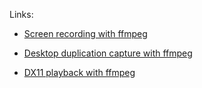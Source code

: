 Links:
- [Screen recording with ffmpeg](https://stackoverflow.com/a/43464269/9258949)

- [Desktop duplication capture with ffmpeg](https://trac.ffmpeg.org/wiki/Capture/Desktop#UseWindows8DesktopDuplicationAPI)

- [DX11 playback with ffmpeg](https://medium.com/swlh/streaming-video-with-ffmpeg-and-directx-11-7395fcb372c4)